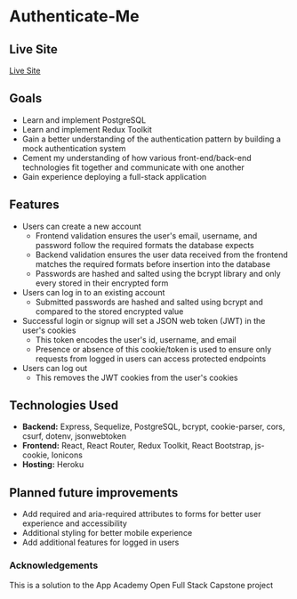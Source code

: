 # Authenticate-Me

## Live Site
[Live Site](https://authenticate-me.herokuapp.com/)

## Goals
- Learn and implement PostgreSQL
- Learn and implement Redux Toolkit
- Gain a better understanding of the authentication pattern by building a mock authentication system
- Cement my understanding of how various front-end/back-end technologies fit together and communicate with one another
- Gain experience deploying a full-stack application

## Features
- Users can create a new account
    - Frontend validation ensures the user's email, username, and password follow the required formats the database expects
    - Backend validation ensures the user data received from the frontend matches the required formats before insertion into the database
    - Passwords are hashed and salted using the bcrypt library and only every stored in their encrypted form
- Users can log in to an existing account
    - Submitted passwords are hashed and salted using bcrypt and compared to the stored encrypted value
- Successful login or signup will set a JSON web token (JWT) in the user's cookies
    - This token encodes the user's id, username, and email
    - Presence or absence of this cookie/token is used to ensure only requests from logged in users can access protected endpoints
- Users can log out
    - This removes the JWT cookies from the user's cookies

## Technologies Used
- **Backend:** Express, Sequelize, PostgreSQL, bcrypt, cookie-parser, cors, csurf, dotenv, jsonwebtoken
- **Frontend:** React, React Router, Redux Toolkit, React Bootstrap, js-cookie, Ionicons
- **Hosting:** Heroku

## Planned future improvements
- Add required and aria-required attributes to forms for better user experience and accessibility
- Additional styling for better mobile experience
- Add additional features for logged in users

### Acknowledgements
This is a solution to the App Academy Open Full Stack Capstone project
